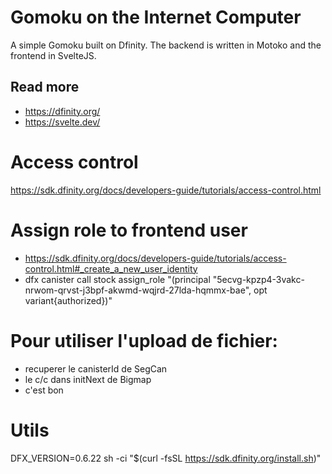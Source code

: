 # Gomoku on the Internet Computer
A simple Gomoku built on Dfinity. The backend is written in Motoko and the frontend in SvelteJS.

## Read more
- https://dfinity.org/
- https://svelte.dev/

# Access control
https://sdk.dfinity.org/docs/developers-guide/tutorials/access-control.html

# Assign role to frontend user
- https://sdk.dfinity.org/docs/developers-guide/tutorials/access-control.html#_create_a_new_user_identity
- dfx canister call stock assign_role "(principal \"5ecvg-kpzp4-3vakc-nrwom-qrvst-j3bpf-akwmd-wqjrd-27lda-hqmmx-bae\", opt variant{authorized})"

# Pour utiliser l'upload de fichier:
- recuperer le canisterId de SegCan
- le c/c dans initNext de Bigmap
- c'est bon

# Utils
DFX_VERSION=0.6.22 sh -ci "$(curl -fsSL https://sdk.dfinity.org/install.sh)"